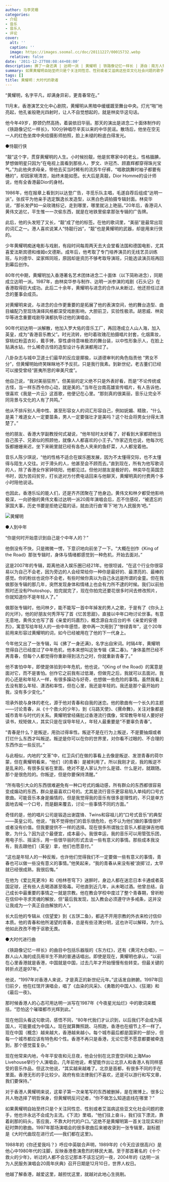 ```yaml
---
author: 马李灵珊
categories:
- 介绍
- 音乐
- 音乐人
- 评论
cover:
  alt: ''
  caption: ''
  image: https://images.soomal.cc/doc/20111227/00015732.webp
  relative: false
date: '2011-12-27T08:08:44+08:00'
description: 拂了一身还满 | 达明一派 | 黄耀明 | 铁路像记忆一样长 | 源自：南方人物周刊 | 版权：转载 |  平均/总评分：09.50/38
summary: 如果黄耀明自始至终只是个关注同性恋、性别或者艾滋病这些亚文化社会问题的歌手，他也许永远不会成为主流。《下流》里唱，“他们往上奋斗，我们往下漂流，靠着刹那的码头，答应我，不靠大时代的户口。”这绝不是黄耀明第一首关注现实和针砭时弊的歌曲。1997年那场演唱会的很多歌曲后来被收录到一张专辑里，副标题是……
tags: []
title: 黄耀明：大时代的歌者
---
```


“黄耀明，名字平凡，却满身异彩，更青春常在。”

11月末，香港演艺文化中心剧院，黄耀明从黑暗中缓缓踱至舞台中央。灯光“啪”地亮起，他孔雀般艳光四射时，让人不自觉想起的，就是林奕华这句话。

他今年49岁，脖颈仍然高扬，着装依旧华丽。那天的演出是进念二十面体制作的《铁路像记忆一样长》，100分钟唱尽辛亥以来的中华民谣。散场后，他坐在空无一人的红色坐席中央给摄影师拍照，脸上未褪的粉底白得发光。

●恃靓行侠

“靓”这个字，贯穿黄耀明的人生。小时候扮靓，他是贫寒家中的老幺，性格腼腆，梦想做明星只因为“在电视上面看到那些人，罗文、许冠杰、顾嘉辉都穿得珠光宝气。”为此他央求母亲，带他去买当时稀有的流苏牛仔裤，“唱歌跳舞时袖子都要有穗的”，却因家境清苦，始终未能如愿。长大后是真靓，Dior Homme的设计师说，他有全香港最Dior的身材。

1986年，他在报章上看到刘以达登广告，寻觅乐队主唱，毛遂自荐后组成“达明一派”。张叔平为他亲手选定飘逸长发造型，以黑白色调拍摄专辑封面。林奕华说，“那长发俨如一朵玫瑰标记，走到哪里，哪里就沾上艳丽。”20年后，香港词人黄伟文追忆，平生惟一一次偷东西，就是在地铁里偷拿那张专辑的广告牌。

此后，他的头发短了又长，“靓”成了他的标签。在他的歌词里，“美丽”是最常出现的词汇之一。港人喜欢说某人“恃靓行凶”，“靓”也是黄耀明的武器，却是用来行侠的。

少年黄耀明痴迷电影与戏剧，有段时间每周两天去大会堂看法国和德国电影，尤其喜爱法斯宾德和维姆o文德斯。成年后，他考取了专门培养演员的无线艺员训练班，与刘德华、梁家辉同班，原因却是资历不够考取导演班，只能选读演员班再回到幕后创作。

80年代中期，黄耀明加入香港著名艺术团体进念二十面体（以下简称进念），同期成立达明一派。1987年，由林奕华参与制作、达明一派参演的戏剧《石头记》在香港取得巨大成功。此后二十余年，黄耀明与进念的合作从未断过，他还担任过进念的董事会成员。

对黄耀明来说，与进念的合作更重要的是拓展了他的表演空间，他的舞台造型、曲目编配乃至现场演绎风格都深受戏剧影响，大胆前卫，实验性极浓。胡恩威、林奕华等进念重要戏剧导演都执导过他的演唱会。

90年代初达明一派解散，他加入罗大佑的音乐工厂，再回港成立人山人海，加入英皇，成为“香港音乐教父”。时光流转，他叼着玫瑰花拍摄唱片封套，化烟熏妆，穿桃红粉蓝衣衫，戴手铐，穿性虐待意味极浓的舞台装，以中性形象示人，在脸上贴满水钻，什么稀奇古怪的造型设计与表演都用过了。

八卦杂志与城中卫道士们最早的反应是揶揄，以道德审判的角色指责他 “男女不分”，但黄耀明始终笑眯眯地不予反抗，只是我行我素。到新世纪，老古董们已经可以接受曾经“匪夷所思的审美尺度”。

他自己说，“我对美丽狂热”。但美丽的定义绝不只是外表好看，而是“不论传统或古怪，当一样东西令你心动，就是美的。”当年在台南高雄宣传唱片，有人告诉他，很喜欢《我是一片云》这首歌，他便记在心里。“那刻真的很美丽，音乐让完全不同背景与文化的人有了共鸣。”

他从不排斥别人用中性、甚至形容女人的词汇形容自己，例如妩媚、精致，“什么是美？难道女人一定要苗条，男人一定要强壮才是美吗？这个社会将男女分得太清楚了。”

他的朋友、香港大学副教授何式凝说，“他年轻时太好看了，好看到大家都把他当自己孩子、兄弟似的照顾他，就像人人都喜欢的小王子。”作家迈克也说，他每次吃饭都姗姗来迟，坐下来碗里就已经有各色人夹来的鱼虾菜，人人都宠着他。

音乐人陈少琪说，“他的性格不适合在娱乐圈发展，因为不太懂得交际，也不太懂得与陌生人交往。对于滑头的人，他甚至会不顾而去。”直到现在，所有为他写歌词的人，除了香港女作家钟晓阳，他都见过。但他对朋友是极好的，林奕华在英国念书时，因为苦闷贫穷，打长途对方付费电话回来与他聊天，黄耀明真的付费两个多小时陪他说话。

也因此，香港乐坛的能人们，还是齐齐团聚在了他身边。黄伟文和林夕都受他影响极深，一向骄傲的黄伟文看过达明一派20周年演唱会后，忍不住感叹，“被遗忘的家国大事，历史书要是拒绝记载的话，就由流行曲‘卑下’地‘为人民服务’吧。”

![黄耀明](https://images.soomal.cc/doc/20111227/00015732.webp)





●人到中年

“你是何时开始意识到自己是个中年人的？”

他倒没有不快，只是微微一愣，下意识地向前坐了一下。“大概在创作《King of the Road》那张专辑时，身体与情绪都感觉到一种危机，开始去面对。”

这是2007年的专辑，距离他进入娱乐圈已经21年。他很坦诚，“在这个行业你很容易以为自己不会老，因为旁边的人会经常给你一种你是最好的、最漂亮的、最棒的感觉。你的粉丝也说你不会老，有些时候你真以为自己永远是所谓的金童。但在我做那张专辑的那几年，突然发现身体和情绪上也会有力所不逮的时候。我们以前拍照时还没有Photoshop，拍完就完了，现在你拍完还要花很多时间去修改照片，你就知道你不是年轻人了。”

做那张专辑时，他问林夕，能不能写一首中年掉发的男人之歌，于是有了《你头上的光环》，他的好朋友何秀萍写了首《忆苦思甜》，直接以中年口吻讨论世事。有意无意地，黄伟文也写了首《亲爱的玛嘉烈》，概念源自龙应台的书《亲爱的安德烈》，寓意写给年轻人的一些中年感悟，歌中再一次用到了“惨绿青年”，这个20年前用来形容过黄耀明的词，如今已经被用在了他的下一代身上。

今年他又出了一张专辑，叫《拂了一身还满》，名字出自宋词。时隔4年，黄耀明觉得自己已经度过了中年危机，他本来想叫这张专辑《第二春》。“身体虽然已经不再青春，但每个人都觉得你重新得到活力之时，你就重新青春了。”

他不害怕中年，即使是体验到中年危机，他也说，“《King of the Road》的寓意是面对它，而不是害怕。创作它之前我有过低潮，但做完之后，我就可以去面对。我的心还是和年轻人一样，有很多躁动与好奇，也想做一些危险的事情。虽然我看上去没有那么年轻、潇洒和率性，但在心里，我还是年轻的。我还是那个最开始的我，没有多少变化。”

坦承外貌与身体的老化，源于他对青春和自我的迷恋。他的歌曲有一个长久的主题――讨论青春，从《十个救火的少年》，到《马路天使》、《摞命舞》，关注对象都是城市青年与时代的关系。黄耀明曾经痛批过香港流行偶像，常常教导年轻人要好好读书，规矩做人，其实只是在误导年轻人，年轻人最重要是“不要辜负青春”。

“青春是什么？是叛逆，用劲过得率性。叛逆不是在行为上叛逆，不是要抽烟或者打烂什么东西才叫叛逆。叛逆是你可以在你的世界里，对你看不过眼的、不合理的东西作出一些反抗。”

与此相似，内地的“文革”中，红卫兵们在做的事看上去像是叛逆、发泄青春的荷尔蒙，但在黄耀明看来，“他们（的青春）是被利用了。所以我刚才说，我的叛逆不是乱来的，有很多反省在里面。绝对不是人家认为什么是错、什么是对，就跟随。那个是很危险的。你叛逆，但是你要保持清醒。”

“所有吸引大众的东西很难避免有一种口号式的煽动感，所有群众的东西都很容易变成煽动的东西，群众是最喜欢口号的。尤其是流行音乐更容易陷入单纯的口号式歌曲。可能音乐本身是煽情的，但是我觉得我的音乐有很多是理性的，不只是单方面地去喊一个口号，而是翻来覆去，讨论一些事情不同的方面。”

奇怪的是，他的唱片公司是锻造出谢霆锋、Twins和容祖儿的“口号式音乐”的典型――英皇公司。他说，“我不觉得他们的音乐很危险，也不认为他们做的事情很坏或者没有价值。但我要提供不一样的选择。现在很多所谓独立音乐人都是弹吉他唱歌，为什么？因为这个最便宜，成本最小。我很幸运，我的音乐可以用管弦乐团，用电子乐、摇滚乐，用一些很华丽的形式去谈一些有意义的事情。那些成本我没有，我去跟他们（英皇）拿，他们也愿意付。”

“这也是年轻人的一种反叛，也许他们觉得我们不一定要做一些有意义的事情，青春也可以做一些没有意义的事情。”他笑起来，“我的青春从来没有被‘浪掷’过，太早就已经很成熟，我很后悔。”

在他为《爱比死更冷》和《柏林苍穹下》迷醉时，身边人都在迷恋日本卡通或者英国足球，还有些人去喝酒甚至吸毒。可他直到近几年，从未喝过酒。他曾总结，自己成长中最重要的事情之一就是宗教。他在教会学校中度过了整个青春期，曾祈盼在信仰中寻求灵魂的解放，但“最后我发现，加入教会必须遵守许多戒条，这并没让我成为一个真正自由解放的人”。

长大后他的专辑从《信望爱》到《五饼二鱼》，都逃不开用宗教的外衣来检讨信仰本质。他的青春和他所渴望的青春，总是有些泾渭分明，这也许可以解释，为什么他如此孜孜不倦于讴歌无畏。

●大时代进行曲

《铁路像记忆一样长》的曲目中包括乐器版的《东方红》，还有《黄河大合唱》，一群人山人海的成员用半生不熟的普通话唱出。即使是现在，黄耀明也承认，“以前在心里香港就是香港，中国就是中国，过去几年才开始慢慢有些转变。但最关键的转折点还是97年。”

他说，“1997年对香港人来说，才是真正的新世纪元年。”这话发自肺腑。1997年回归前夕，他在红馆开演唱会，唱了《血染的风采》、《勇敢的中国人》、《狂潮》和《最后一夜》。

那时候香港人的心态可用达明一派写在1987年《今夜星光灿烂》中的歌词来概括，“恐怕这个璀璨都市光辉到此。”

现在他回头看这句歌词，感悟不同，“80年代我们才认识到，以后我们不会成为英国人，可能要成为中国人。现在就算舞照跳、马照跑，香港也在细节上不一样了。现在中国（概念）越来越大，香港越来越小。每个城市最后都是国家的一部分，但每一个城市都应该有特色和个性。香港不再只是香港，无论它愿不愿意都要被牵连到，那个感觉蛮复杂。”

现在他常来内地，今年平安夜和元旦夜，他会分别在北京壹空间和上海Mao Livehouse举行个人演唱会。几年前他说，希望能作出让北京人和香港人有同样感受的音乐作品，但这次他说，“其实越来越难了。北京是首都，有很多不同的手在里面。香港无形的手比较少。政府有些法律我们不喜欢，还是可以游行和写文章，我们要保持。”

对于香港人黄耀明来说，这辈子第一次亲笔写的东西被删掉，是在微博上。很多公共人物选择了明哲保身，但黄耀明反问记者，“你不做怎么知道底线在哪里？”

如果黄耀明自始至终只是个关注同性恋、性别或者艾滋病这些亚文化社会问题的歌手，他也许永远不会成为主流。《下流》里唱，“他们往上奋斗，我们往下漂流，靠着刹那的码头，答应我，不靠大时代的户口。”这绝不是黄耀明第一首关注现实和针砭时弊的歌曲。1997年那场演唱会的很多歌曲后来被收录到一张专辑里，副标题是《大时代曲现在进行式――我们都在这里》。

1988年的《你还爱我吗？》呼应中英联合声明，1989年的《今天应该很高兴》是他心中1980年代的注脚，反映香港愈演愈烈的移民大潮。至于那首著名的《十个救火的少年》，听过的人都不会忘记那本不该忘记的一夜，2004年的《达明一派为人民服务演唱会20周年庆典》召开日期是12月10日，世界人权日。

他越了解香港，越爱这里，越担忧这里，就越对此地心生挑剔。